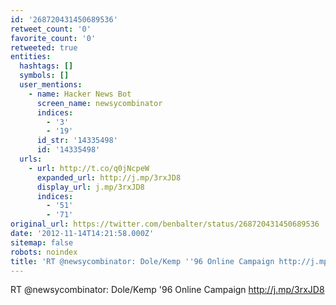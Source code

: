 ```yaml
---
id: '268720431450689536'
retweet_count: '0'
favorite_count: '0'
retweeted: true
entities:
  hashtags: []
  symbols: []
  user_mentions:
    - name: Hacker News Bot
      screen_name: newsycombinator
      indices:
        - '3'
        - '19'
      id_str: '14335498'
      id: '14335498'
  urls:
    - url: http://t.co/q0jNcpeW
      expanded_url: http://j.mp/3rxJD8
      display_url: j.mp/3rxJD8
      indices:
        - '51'
        - '71'
original_url: https://twitter.com/benbalter/status/268720431450689536
date: '2012-11-14T14:21:58.000Z'
sitemap: false
robots: noindex
title: 'RT @newsycombinator: Dole/Kemp ''96 Online Campaign http://j.mp/3rxJD8'
---
```


RT @newsycombinator: Dole/Kemp '96 Online Campaign http://j.mp/3rxJD8